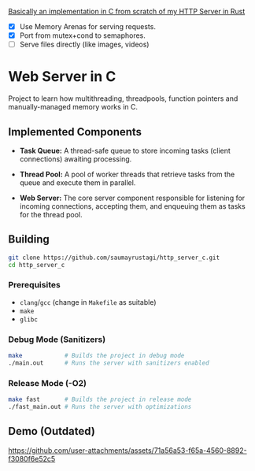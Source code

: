 [Basically an implementation in C from scratch of my HTTP Server in Rust](https://github.com/saumayrustagi/http_server_rust)

- [x] Use Memory Arenas for serving requests.
- [x] Port from mutex+cond to semaphores.
- [ ] Serve files directly (like images, videos)

# Web Server in C

Project to learn how multithreading, threadpools, function pointers and manually-managed memory works in C.

## Implemented Components

* **Task Queue:** A thread-safe queue to store incoming tasks (client connections) awaiting processing.

* **Thread Pool:** A pool of worker threads that retrieve tasks from the queue and execute them in parallel.

* **Web Server:** The core server component responsible for listening for incoming connections, accepting them, and enqueuing them as tasks for the thread pool.

## Building

```bash
git clone https://github.com/saumayrustagi/http_server_c.git
cd http_server_c
```

### Prerequisites

* `clang`/`gcc` (change in `Makefile` as suitable)
* `make`
* `glibc`

### Debug Mode (Sanitizers)

```bash
make            # Builds the project in debug mode
./main.out      # Runs the server with sanitizers enabled
```

### Release Mode (-O2)

```bash
make fast       # Builds the project in release mode
./fast_main.out # Runs the server with optimizations
```

## Demo (Outdated)

https://github.com/user-attachments/assets/71a56a53-f65a-4560-8892-f3080f6e52c5




